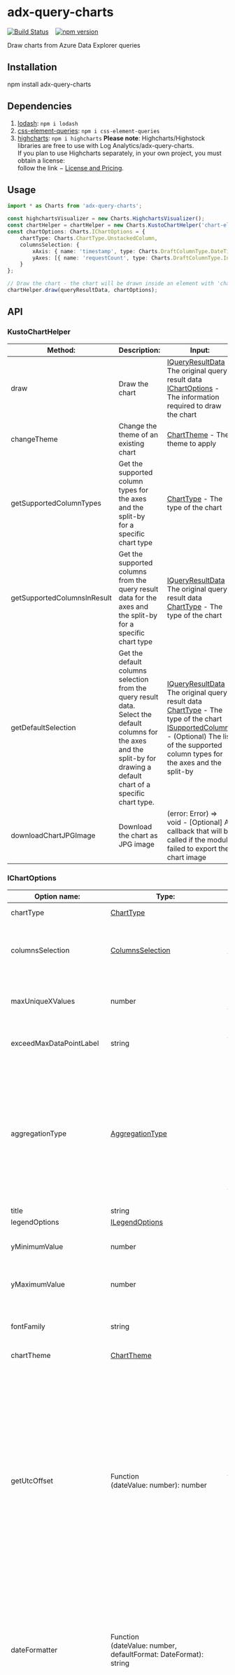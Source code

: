 # adx-query-charts
[![Build Status](https://travis-ci.org/microsoft/adx-query-charts.svg?branch=master)](https://travis-ci.org/microsoft/adx-query-charts)&nbsp;&nbsp;&nbsp;&nbsp;[![npm version](https://badge.fury.io/js/adx-query-charts.svg)](https://badge.fury.io/js/adx-query-charts)

Draw charts from Azure Data Explorer queries

## Installation 
npm install adx-query-charts

## Dependencies 
1. [lodash](https://www.npmjs.com/package/lodash): `npm i lodash`
2. [css-element-queries](https://www.npmjs.com/package/css-element-queries): `npm i css-element-queries`
3. [highcharts](https://www.npmjs.com/package/highcharts): `npm i highcharts`
<b>Please note</b>: Highcharts/Highstock libraries are free to use with Log Analytics/adx-query-charts. <br/>If you plan to use Highcharts separately, in your own project, you must obtain a license: <br/>follow the link − [License and Pricing](https://shop.highsoft.com/highcharts).

## Usage
```typescript
import * as Charts from 'adx-query-charts';

const highchartsVisualizer = new Charts.HighchartsVisualizer();
const chartHelper = chartHelper = new Charts.KustoChartHelper('chart-elem-id', highchartsVisualizer);
const chartOptions: Charts.IChartOptions = {
    chartType: Charts.ChartType.UnstackedColumn,
    columnsSelection: {
        xAxis: { name: 'timestamp', type: Charts.DraftColumnType.DateTime },
        yAxes: [{ name: 'requestCount', type: Charts.DraftColumnType.Int }]
    }
};

// Draw the chart - the chart will be drawn inside an element with 'chart-elem-id' id
chartHelper.draw(queryResultData, chartOptions);
```
## API

### KustoChartHelper
| Method:                  | Description:              | Input:                                                                        | Return value:    |
| ------------------------ |-------------------------- | ----------------------------------------------------------------------------- | ---------------- |
| draw                     | Draw the chart            | [IQueryResultData](#IQueryResultData) - The original query result data<br/>[IChartOptions](#IChartOptions) - The information required to draw the chart  | Promise&lt;[IChartInfo](#IChartInfo)&gt; |
| changeTheme              | Change the theme of an existing chart | [ChartTheme](#ChartTheme) - The theme to apply   | Promise&lt;void&gt; |
| getSupportedColumnTypes  | Get the supported column types for the axes and the split-by<br/>for a specific chart type | [ChartType](#ChartType) - The type of the chart  | [ISupportedColumnTypes](#ISupportedColumnTypes) |
| getSupportedColumnsInResult | Get the supported columns from the query result data for the axes and the split-by for a specific chart type | [IQueryResultData](#IQueryResultData) - The original query result data<br/> [ChartType](#ChartType) - The type of the chart | [ISupportedColumns](#ISupportedColumns) |
| getDefaultSelection      | Get the default columns selection from the query result data.<br/>Select the default columns for the axes and the split-by for drawing a default chart of a specific chart type. |  [IQueryResultData](#IQueryResultData) - The original query result data<br/> [ChartType](#ChartType) - The type of the chart<br/>[ISupportedColumns](#ISupportedColumns) - (Optional) The list of the supported column types for the axes and the split-by | [ColumnsSelection](#ColumnsSelection) |
| downloadChartJPGImage    | Download the chart as JPG image |  (error: Error) => void - [Optional] A callback that will be called if the module failed to export the chart image  |  void |

### IChartOptions
| Option name:           | Type:                   | Details:                                                         | Default value:  |
| -------------------    |--------------------     | ---------------------------------------------                    | ----------------|
| chartType              | [ChartType](#ChartType) | Mandatory. <br/>The type of the chart to draw                     |                 |
| columnsSelection       | [ColumnsSelection](#ColumnsSelection)| The columns selection for the Axes and the split-by of the chart | If not provided, default columns will be selected. <br/>See: getDefaultSelection method|
| maxUniqueXValues       | number                  | The maximum number of the unique X-axis values.<br/>The chart will show the biggest values, and the rest will be aggregated to a separate data point.| 100 |
| exceedMaxDataPointLabel| string                  | The label of the data point that contains the aggregated value of all the X-axis values that exceed the 'maxUniqueXValues'| 'OTHER' |
| aggregationType        | [AggregationType](#AggregationType)         | Multiple rows with the same values for the X-axis and the split-by will be aggregated using a function of this type.<br/>For example, assume we get the following query result data:<br/>['2016-08-02T10:00:00Z', 'Chrome 51.0', 15], <br/>['2016-08-02T10:00:00Z', 'Internet Explorer 9.0', 4]<br/>When drawing a chart with columnsSelection = { xAxis: timestamp, yAxes: count_ }, and aggregationType = AggregationType.Sum we need to aggregate the values of the same timestamp value and return one row with ["2016-08-02T10:00:00Z", 19] | AggregationType.Sum |
| title                  | string                  | The title of the chart                                           |                 |
| legendOptions          | [ILegendOptions](#ILegendOptions) |  The legend configuration options | |
| yMinimumValue          | number | The minimum value to be displayed on the y-axis <br/> If not provided, the minimum value is automatically calculated | |
| yMaximumValue          | number | The maximum value to be displayed on the y-axis <br/> If not provided, the maximum value is automatically calculated | |
| fontFamily             | string | Chart labels font family | 'az_ea_font, wf_segoe-ui_normal, \"Segoe UI\", \"Segoe WP\", Tahoma, Arial, sans-serif' |
| chartTheme             | [ChartTheme](#ChartTheme) | The theme of the chart                                          | ChartTheme.Light |
| getUtcOffset           | Function<br/>(dateValue: number): number | Callback that is used to get the desired offset from UTC in minutes for date value. Used to handle timezone.<br/>The offset will be added to the original UTC date from the query results data.<br/>For example:<br/>For 'South Africa Standard Time' timezone return -120 and the displayed date will be:<br/>'11/25/2019, 02:00 PM' instead of '11/25/2019, 04:00 PM'<br/>See time zone [info](https://msdn.microsoft.com/en-us/library/ms912391(v=winembedded.11)<br/>If dateFormatter wasn't provided, the callback will be also used for the X axis labels and the tooltip header. Otherwise - it will only be used for positionning the x-axis.<br/> Callback inputs:<br/>&nbsp;&nbsp;&nbsp;&nbsp;dateValue - The time value in milliseconds since midnight, January 1, 1970 UTC of the date from the query result.&nbsp;&nbsp;&nbsp;&nbsp;<br/> For example: 1574666160000 represents '2019-11-25T07:16:00.000Z'<br/>Callback return value:<br/>&nbsp;&nbsp;&nbsp;&nbsp;The desired offset from UTC in hours | If not provided, the utcOffset will be 0 |
| dateFormatter          | Function<br/>(dateValue: number, defaultFormat: DateFormat): string | Callback that is used to format the date values both in the axis and the tooltip<br/>Callback inputs:<br/>&nbsp;&nbsp;&nbsp;&nbsp;dateValue - The original date value in milliseconds since midnight, January 1, 1970 UTC<br/>&nbsp;&nbsp;&nbsp;&nbsp;[DateFormat](#DateFormat) - The default format of the label<br/>Callback return value:<br/>&nbsp;&nbsp;&nbsp;&nbsp;The string represents the display value of the dateValue| If not provided - the default formatting will apply |
| numberFormatter        | Function<br/>(numberValue: number): string | Callback that is used to format number values both in the axis and the tooltip<br/>Callback inputs:<br/>&nbsp;&nbsp;&nbsp;&nbsp;numberValue - The original number<br/>Callback return value:<br/>&nbsp;&nbsp;&nbsp;&nbsp;The string represents the display value of the numberValue |If not provided - the default formatting will apply |
| xAxisTitleFormatter    | Function<br/>(xAxisColumn: IColumn): string | Callback that is used to get the xAxis title<br/>Callback inputs:<br/>&nbsp;&nbsp;&nbsp;&nbsp;[IColumn](#IColumn) - The x-axis column<br/>Callback return value:<br/>&nbsp;&nbsp;&nbsp;&nbsp;The desired x-axis title | If not provided - the xAxis title will be the xAxis column name |
| yAxisTitleFormatter    | Function<br/>(yAxisColumns: IColumn[]): string | Callback that is used to get the yAxis title<br/>Callback inputs:<br/>&nbsp;&nbsp;&nbsp;&nbsp;[IColumn[]](#IColumn) - The y-axis columns<br/>Callback return value:<br/>&nbsp;&nbsp;&nbsp;&nbsp;The desired y-axis title | If not provided - the yAxis title will be the first yAxis column name |
| onFinishDataTransformation | Function(dataTransformationInfo: IDataTransformationInfo) : Promise&lt;boolean&gt; | Callback that is called when all the data transformations required to draw the chart are finished<br/>Callback inputs:<br/>&nbsp;&nbsp;&nbsp;&nbsp;[IDataTransformationInfo](#IDataTransformationInfo) - The information regarding the applied transformations on the original query results<br/>Callback return value:<br/>&nbsp;&nbsp;&nbsp;&nbsp;The promise that is used to continue/stop drawing the chart<br/>&nbsp;&nbsp;&nbsp;&nbsp;When provided, the drawing of the chart will be suspended until this promise will be resolved<br/>&nbsp;&nbsp;&nbsp;&nbsp;When resolved with true - the chart will continue the drawing<br/>&nbsp;&nbsp;&nbsp;&nbsp;When resolved with false - the chart drawing will be canceled | | 
| onFinishDrawing        | Function(chartInfo: IChartInfo) : void       | Callback that is called when the chart drawing is finished <br/>Callback inputs:<br/>&nbsp;&nbsp;&nbsp;&nbsp;[IChartInfo](#IChartInfo) -  The information regarding the chart | | |
| onFinishChartAnimation | Function(chartInfo: IChartInfo) : void       | Callback that is called when the chart animation is finished <br/>Callback inputs:<br/>&nbsp;&nbsp;&nbsp;&nbsp;[IChartInfo](#IChartInfo) -  The information regarding the chart | | |

### IDataTransformationInfo
| Option name:                 | Type:                                | Details:                                                                                           |
| --------------------------   |------------------------------------- | -------------------------------------------------------------------------------------------------- |
| numberOfDataPoints           | number                               | The amount of the data points that will be drawn for the chart                                     |
| isPartialData                | boolean                              | True if the chart presents partial data from the original query results<br/>The chart data will be partial when the maximum number of the unique X-axis values exceed the<br/> 'maxUniqueXValues' in [IChartOptions](#IChartOptions) |
| isAggregationApplied         | boolean                              | True if aggregation was applied on the original query results in order to draw the chart<br/>See 'aggregationType' in [IChartOptions](#IChartOptions) for more details |

### IChartInfo
| Option name:                 | Type:                                                | Details:                                                                                           |
| --------------------------   |----------------------------------------------------- | -------------------------------------------------------------------------------------------------- |
| dataTransformationInfo       | [IDataTransformationInfo](#IDataTransformationInfo)  | The information regarding the applied transformations on the original query results                |
| status                       | [DrawChartStatus](#DrawChartStatus)                  | The status of the draw action                                                                      |
| error                        | [ChartError] (#ChartError)                           | [Optional] The error information in case that the draw action failed                               |

### ILegendOptions
| Option name: | Type:      | Details:                                                                                           |
| ------------ |----------- | -------------------------------------------------------------------------------------------------- |
| isEnabled    | boolean    | Set to false if you want to hide the legend. <br/> [Default value: true (show legend)]             |

### ChartType
```typescript
enum ChartType {
    Line,
    Scatter,
    UnstackedArea,
    StackedArea,
    PercentageArea,
    UnstackedColumn,
    StackedColumn,
    PercentageColumn,
    UnstackedBar,
    StackedBar,
    PercentageBar,
    Pie,
    Donut,
}
```

### Columns selection per chart type
| Chart type:                                                                                                                | X-axis:            | Y-axis:          | Split-by:          |
| ------------------------------------------------------------------------------------------------------------------------   | ------------------ | ---------------  | ------------------ |
| Line / Scatter </br> UnstackedArea / StackedArea / PercentageArea </br> UnstackedColumn / StackedColumn / PercentageColumn </br> UnstackedBar / StackedBar / PercentageBar | [Single selection]<br/>DateTime / Int / Long </br> Decimal / Real / String | [If split-by column is selected: y-axis restricted to single selection] <br/> [If split-by column is not selected: y-axis can be single/multi selection] <br/> Int / Long / Decimal / Real | [Single selection] <br/> String |
| Pie /  Donut                                                                                                               | [Single selection]<br/> String | [Single selection]<br/> Int / Long / Decimal / Real | [Single / Multi selection] <br/> String / DateTime / Bool |


### ColumnsSelection
```typescript
interface IColumn {
    name: string;
    type: DraftColumnType;
}

class ColumnsSelection {
    xAxis: IColumn;
    yAxes: IColumn[];
    splitBy?: IColumn[];
}
```

See [Columns selection per chart type](#Columns selection per chart type) 

### AggregationType
```typescript
enum AggregationType {
    Sum,
    Average,
    Min,
    Max
}
```

### ChartTheme
```typescript
enum ChartTheme {
    Dark,
    Light
}
```

### ErrorCode
```typescript
enum ErrorCode {
    InvalidQueryResultData,
    InvalidColumnsSelection,
    UnsupportedTypeInColumnsSelection,
    InvalidChartContainerElementId,
    InvalidDate,
    FailedToCreateVisualization,
    EmptyPie
}
```

### CustomError
```typescript
class ChartError extends Error {
    errorCode: ErrorCode;
}
```
See [ErrorCode](#ErrorCode) 

### DateFormat
```typescript

export enum DateFormat {
    FullDate       // The full date and time. For example: 12/7/2019, 2:30:00.600
    Time           // The full time, without the milliseconds. For example: 2:30:00
    FullTime       // The full time, including the milliseconds. For example: 2:30:00.600
    HourAndMinute  // The hours and minutes. For example: 2:30
    MonthAndDay    // The month and day. For example: July 12th
    MonthAndYear   // The month and day. For example: July 2019
    Year           // The year. For example: 2019
}
```
### DrawChartStatus
```typescript

export enum DrawChartStatus {
    Success = 'Success',   // Successfully drawn the chart
    Failed = 'Failed',     // There was an error while trying to draw the chart
    Canceled = 'Canceled'  // The chart drawing was canceled
}
```
 See 'onFinishDataTransformation' return value in [IChartOptions](#IChartOptions) for more information regarding drawing cancellation

### IColumn
```typescript
type IRowValue = string | number;
type ISeriesRowValue = IRowValue | string[] | number[];
type IRow = IRowValue[];
type ISeriesRow = ISeriesRowValue[];

interface IColumn {
    name: string;
    type: DraftColumnType;
}
```

### IQueryResultData
```typescript
interface IQueryResultData {
    rows: IRow[] | ISeriesRow[];
    columns: IColumn[];
}
```
See [IColumn](#IColumn) 

### ISupportedColumns
```typescript
interface ISupportedColumns {
    xAxis: IColumn[];
    yAxis: IColumn[];
    splitBy: IColumn[];
}
```
See [IColumn](#IColumn) 

### DraftColumnType
See: https://kusto.azurewebsites.net/docs/query/scalar-data-types/index.html
```typescript
enum DraftColumnType {
    Bool,
    DateTime,
    Decimal,
    Dynamic,
    Guid,
    Int,
    Long,
    Real,
    String,
    TimeSpan
}
```
### ISupportedColumnTypes
```typescript
interface ISupportedColumnTypes {
    xAxis: DraftColumnType[];
    yAxis: DraftColumnType[];
    splitBy: DraftColumnType[];
}
```
See [DraftColumnType](#DraftColumnType) 

## Test
Unit tests are written using [Jest](https://jestjs.io/).

```sh
Run tests: npm run test
```

# Contributing

This project welcomes contributions and suggestions.  Most contributions require you to agree to a
Contributor License Agreement (CLA) declaring that you have the right to, and actually do, grant us
the rights to use your contribution. For details, visit https://cla.opensource.microsoft.com.

When you submit a pull request, a CLA bot will automatically determine whether you need to provide
a CLA and decorate the PR appropriately (e.g., status check, comment). Simply follow the instructions
provided by the bot. You will only need to do this once across all repos using our CLA.

This project has adopted the [Microsoft Open Source Code of Conduct](https://opensource.microsoft.com/codeofconduct/).
For more information see the [Code of Conduct FAQ](https://opensource.microsoft.com/codeofconduct/faq/) or
contact [opencode@microsoft.com](mailto:opencode@microsoft.com) with any additional questions or comments.